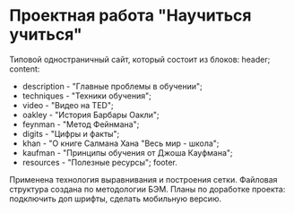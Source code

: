 # Проектная работа "Научиться учиться"

Типовой одностраничный сайт, который состоит из блоков:
header;
content:
* description - "Главные проблемы в обучении";
* techniques - "Техники обучения";
* video - "Видео на TED";
* oakley - "История Барбары Оакли";
* feynman - "Метод Фейнмана";
* digits - "Цифры и факты";
* khan - "О книге Салмана Хана "Весь мир - школа";
* kaufman - "Принципы обучения от Джоша Кауфмана";
* resources - "Полезные ресурсы";
footer.

Применена технология выравнивания и построения сетки.
Файловая структура создана по методологии БЭМ.
Планы по доработке проекта: подключить доп шрифты, сделать мобильную версию.
